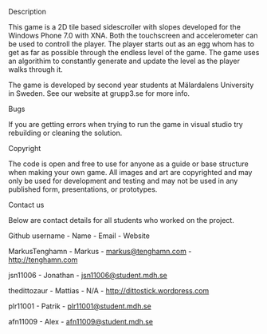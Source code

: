 Description

This game is a 2D tile based sidescroller with slopes developed for the Windows Phone 7.0 with XNA. Both the touchscreen and accelerometer can be used to controll the player. The player starts out as an egg whom has to get as far as possible through the endless level of the game. The game uses an algorithim to constantly generate and update the level as the player walks through it.

The game is developed by second year students at Mälardalens University in Sweden. See our website at grupp3.se for more info.

Bugs

If you are getting errors when trying to run the game in visual studio try rebuilding or cleaning the solution.

Copyright

The code is open and free to use for anyone as a guide or base structure when making your own game. All images and art are copyrighted and may only be used for development and testing and may not be used in any published form, presentations, or prototypes.

Contact us

Below are contact details for all students who worked on the project.

Github username - Name - Email - Website

MarkusTenghamn - Markus - markus@tenghamn.com - http://tenghamn.com

jsn11006 - Jonathan - jsn11006@student.mdh.se

thedittozaur - Mattias - N/A - http://dittostick.wordpress.com

plr11001 - Patrik - plr11001@student.mdh.se

afn11009 - Alex - afn11009@student.mdh.se
